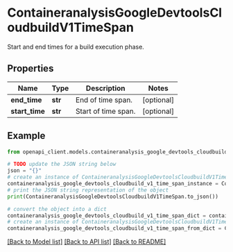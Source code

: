 # ContaineranalysisGoogleDevtoolsCloudbuildV1TimeSpan

Start and end times for a build execution phase.

## Properties

Name | Type | Description | Notes
------------ | ------------- | ------------- | -------------
**end_time** | **str** | End of time span. | [optional] 
**start_time** | **str** | Start of time span. | [optional] 

## Example

```python
from openapi_client.models.containeranalysis_google_devtools_cloudbuild_v1_time_span import ContaineranalysisGoogleDevtoolsCloudbuildV1TimeSpan

# TODO update the JSON string below
json = "{}"
# create an instance of ContaineranalysisGoogleDevtoolsCloudbuildV1TimeSpan from a JSON string
containeranalysis_google_devtools_cloudbuild_v1_time_span_instance = ContaineranalysisGoogleDevtoolsCloudbuildV1TimeSpan.from_json(json)
# print the JSON string representation of the object
print(ContaineranalysisGoogleDevtoolsCloudbuildV1TimeSpan.to_json())

# convert the object into a dict
containeranalysis_google_devtools_cloudbuild_v1_time_span_dict = containeranalysis_google_devtools_cloudbuild_v1_time_span_instance.to_dict()
# create an instance of ContaineranalysisGoogleDevtoolsCloudbuildV1TimeSpan from a dict
containeranalysis_google_devtools_cloudbuild_v1_time_span_from_dict = ContaineranalysisGoogleDevtoolsCloudbuildV1TimeSpan.from_dict(containeranalysis_google_devtools_cloudbuild_v1_time_span_dict)
```
[[Back to Model list]](../README.md#documentation-for-models) [[Back to API list]](../README.md#documentation-for-api-endpoints) [[Back to README]](../README.md)


